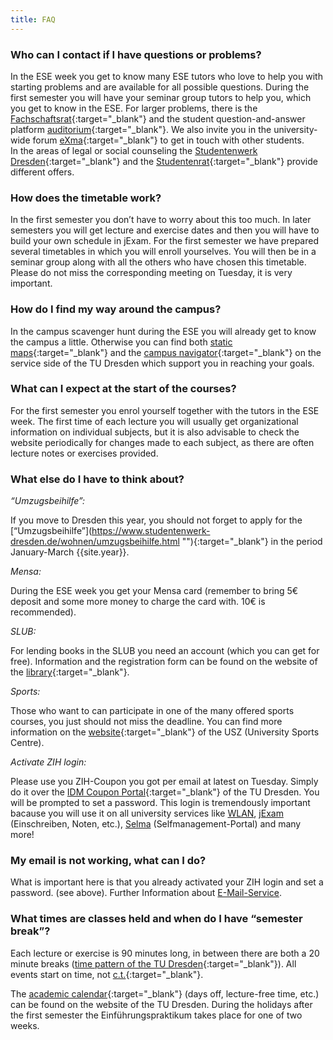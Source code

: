 ```yaml
---
title: FAQ
---
```


### Who can I contact if I have questions or problems?

In the ESE week you get to know many ESE tutors who love to help you with starting problems and are available for all possible questions. During the first semester you will have your seminar group tutors to help you, which you get to know in the ESE. For larger problems, there is the [Fachschaftsrat](https://ifsr.de "FSR"){:target="_blank"} and the student question-and-answer platform [auditorium](https://auditorium.inf.tu-dresden.de "auditorium"){:target="_blank"}. We also invite you in the university-wide forum [eXma](https://exmatrikulationsamt.de/ "exma"){:target="_blank"} to get in touch with other students.  
In the areas of legal or social counseling the [Studentenwerk Dresden](https://www.studentenwerk-dresden.de/english/soziales/ "Studentenwerk Dresden"){:target="_blank"} and the [Studentenrat](https://www.stura.tu-dresden.de/beratung "StuRa"){:target="_blank"} provide different offers.

### How does the timetable work?

In the first semester you don’t have to worry about this too much. In later semesters you will get lecture and exercise dates and then you will have to build your own schedule in jExam. For the first semester we have prepared several timetables in which you will enroll yourselves. You will then be in a seminar group along with all the others who have chosen this timetable. Please do not miss the corresponding meeting on Tuesday, it is very important.

### How do I find my way around the campus?

In the campus scavenger hunt during the ESE you will already get to know the campus a little. Otherwise you can find both [static maps](https://tu-dresden.de/service/lageplaene "static maps"){:target="_blank"} and the [campus navigator](https://navigator.tu-dresden.de/ "campus navigator"){:target="_blank"} on the service side of the TU Dresden which support you in reaching your goals.

### What can I expect at the start of the courses?

For the first semester you enrol yourself together with the tutors in the ESE week. The first time of each lecture you will usually get organizational information on individual subjects, but it is also advisable to check the website periodically for changes made to each subject, as there are often lecture notes or exercises provided.

### What else do I have to think about?

_“Umzugsbeihilfe”:_

If you move to Dresden this year, you should not forget to apply for the [“Umzugsbeihilfe”](https://www.studentenwerk-dresden.de/wohnen/umzugsbeihilfe.html "\"){:target="_blank"} in the period January-March {{site.year}}.

_Mensa:_

During the ESE week you get your Mensa card (remember to bring 5€ deposit and some more money to charge the card with. 10€ is recommended).

_SLUB:_

For lending books in the SLUB you need an account (which you can get for free). Information and the registration form can be found on the website of the [library](https://www.slub-dresden.de/service/anmelden/ "library"){:target="_blank"}.

_Sports:_

Those who want to can participate in one of the many offered sports courses, you just should not miss the deadline. You can find more information on the [website](https://tu-dresden.de/die_tu_dresden/zentrale_einrichtungen/usz){:target="_blank"} of the USZ (University Sports Centre).

_Activate ZIH login:_

Please use you ZIH-Coupon you got per email at latest on Tuesday. Simply do it over the [IDM Coupon Portal](https://idm-coupon.tu-dresden.de/){:target="_blank"} of the TU Dresden. You will be prompted to set a password. This login is tremendously important bacause you will use it on all university services like [WLAN](https://tu-dresden.de/die_tu_dresden/zentrale_einrichtungen/zih/dienste/arbeitsumgebung/zugang_datennetz), [jExam](https://jexam.inf.tu-dresden.de/) (Einschreiben, Noten, etc.), [Selma](https://selma.tu-dresden.de/) (Selfmanagement-Portal) and many more!

### My email is not working, what can I do?

What is important here is that you already activated your ZIH login and set a password. (see above). Further Information about [E-Mail-Service](https://tu-dresden.de/die_tu_dresden/zentrale_einrichtungen/zih/dienste/arbeitsumgebung/e_mail).

### What times are classes held and when do I have “semester break”?

Each lecture or exercise is 90 minutes long, in between there are both a 20 minute breaks ([time pattern of the TU Dresden](https://tu-dresden.de/studium/organisation/vorlesungsverzeichnis/zeitraster/document_view?set_language=en "time pattern of the TU Dresden"){:target="_blank"}). All events start on time, not [c.t.](https://en.wikipedia.org/wiki/Academic_quarter_(class_timing) "cum tempore"){:target="_blank"}.

The [academic calendar](https://tu-dresden.de/studium/organisation/studienjahresablauf/index_html/document_view?set_language=en){:target="_blank"} (days off, lecture-free time, etc.) can be found on the website of the TU Dresden. During the holidays after the first semester the Einführungspraktikum takes place for one of two weeks.
